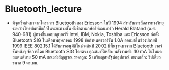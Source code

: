 # Bluetooth_lecture

- มีจุดเริ่มต้นมาจากโครงการ Bluetooth ของ Ericsson ในปี 1994 สำหรับการสื่อสารทางวิทยุระหว่างโทรศัพท์มือถือในระยะทางสั้น
ตั้งชื่อตามกษัตริย์เดนมาร์ก Herald Blatand (ค.ศ. 940-981) ผู้ทรงชื่นชอบบลูเบอร์รี่
Intel, IBM, Nokia, Toshiba และ Ericsson ก่อตั้ง Bluetooth SIG ในเดือนพฤษภาคม 1998
ข้อกำหนดเวอร์ชัน 1.0A ออกมาในช่วงปลายปี 1999
IEEE 802.15.1 ได้รับการอนุมัติในช่วงต้นปี 2002 มีพื้นฐานมาจาก Bluetooth เวอร์ชันหลังๆ จัดการโดย Bluetooth SIG โดยตรง
คุณสมบัติหลัก:
พลังงานต่ำ: 10 mA ในโหมดสแตนด์บาย 50 mA ขณะส่งสัญญาณ
ราคาถูก: 5 เหรียญสหรัฐต่ออุปกรณ์
ขนาดเล็ก: ชิปเดี่ยวขนาด 9 ตร.มม.
